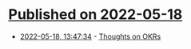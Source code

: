 # [Published on 2022-05-18](index.md)

* [2022-05-18, 13:47:34](https://news.ycombinator.com/item?id=31422718) - [Thoughts on OKRs](https://joeblu.com/blog/2022_05_okrs/)
